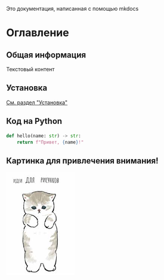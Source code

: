 Это документация, написанная с помощью mkdocs

# Оглавление

## Общая информация
Текстовый контент

## Установка
[См. раздел "Установка"](index.md#установка)

## Код на Python
```python
def hello(name: str) -> str:
    return f"Привет, {name}!" 
```

## Картинка для привлечения внимания!
![Картинка](picture.png)
